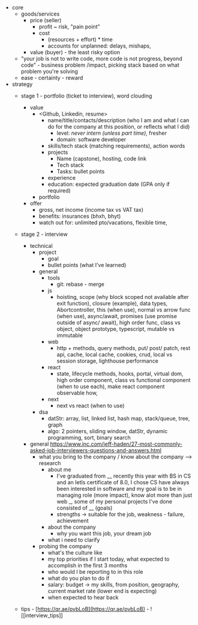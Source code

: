 - core
	- goods/services
		- price (seller)
			- profit ~ risk, "pain point"
			- cost
				- (resources + effort) * time 
				- accounts for unplanned: delays, mishaps, 
		- value (buyer) - the least risky option
	- "your job is not to write code, more code is not progress, beyond code" - business problem /impact, picking stack based on what problem you're solving
	- ease - certainty - reward
- strategy
	- stage 1 - portfolio (ticket to interview), word clouding
		- value
			- <Github, Linkedin, resume> 
				- name/title/contacts/description (who I am and what I can do for the company at this position, or reflects what I did)
					- level: *never intern (unless part time)*, fresher
					- domain: software developer
				- skills/tech stack (matching requirements), action words 
				- projects
					- Name (capstone), hosting, code link
					- Tech stack
					- Tasks: bullet points
				- experience
				- education: expected graduation date (GPA only if required)
			- portfolio
		- offer
			- gross, net income (income tax vs VAT tax)
			- benefits: insurances (bhxh, bhyt)
			- watch out for: unlimited pto/vacations, flexible time,
	- stage 2 - interview
		- technical
			- project
				- goal
				- bullet points (what I've learned)
			- general
				- tools
					- git: rebase - merge
				- js
					- hoisting, scope (why block scoped not available after exit function), closure (example), data types, Abortcontroller, this (when use), normal vs arrow func (when use), async/await, promises (use promise outside of async/ await), high order func, class vs object, object prototype, typescript, mutable vs immutable
				- web
					- http + methods, query methods, put/ post/ patch, rest api, cache, local cache, cookies, crud, local vs session storage, lighthouse performance
				- react
					- state, lifecycle methods, hooks, portal, virtual dom, high order component, class vs functional component (when to use each), make react component observable how, 
				- next
					- next vs react (when to use)
			- dsa
				- datStr: array, list, linked list, hash map, stack/queue, tree, graph
				- algo: 2 pointers, sliding window, datStr, dynamic programming, sort, binary search
		- general https://www.inc.com/jeff-haden/27-most-commonly-asked-job-interviewers-questions-and-answers.html
			- what you bring to the company / know about the company --> research
				- about me
					- I've graduated from __  recently this year with BS in CS and an Ietls certificate of 8.0, I chose CS have always been interested in software and my goal is to be in managing role (more impact), know alot more than just web _, some of my personal projects I've done consisted of __ (goals)
					- strengths -> suitable for the job, weakness - failure, achievement
				- about the company
					- why you want this job, your dream job
				- what i need to clarify
			- probing the company 
				- what's the culture like
				- my top priorities if I start today, what expected to accomplish in the first 3 months
				- who would I be reporting to in this role
				- what do you plan to do if
				- salary: budget -> my skills, from position, geography, current market rate (lower end is expecting)
				- when expected to hear back

	- tips
			- [https://qr.ae/pvbLoB](https://qr.ae/pvbLoB)
			- ![[interview_tips]]